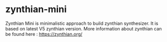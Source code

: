 # zynthian-mini
Zynthian Mini is minimalistic approach to build zynthian synthesizer.  It is based on latest V5 zynthian version. More information about zynthian can be found here : https://zynthian.org/
